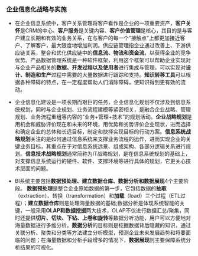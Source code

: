 ### 企业信息化战略与实施

- 在企业信息系统中，客户关系管理将客户看作是企业的一项重要资产，**客户关怀**是CRM的中心、**客户服务**是关键内容、**客户价值管理**是核心，其目的是与客户建立长期和有效的业务关系，在与客户的每一个“接触点”上都更加接近客户、了解客户，最大限度地增加利润。供应链管理指企业通过改善上、下游供应链关系，整合和优化供应链中的**信息流、物流和资金流**，以获得企业的竞争优势。产品数据管理系统是一种软件框架，利用这个框架可以帮助企业实现对与企业产品相关的**数椐、开发过程以及使用者**进行集成与管理，可以实现对**设计、制造和生产**过程中需要的大量数据进行跟踪和支持。**知识转移工具**可以根据各种障碍的特点，在一定程度帮助人们消除障碍，使知识得到更有效的流动。

- 企业信息化建设是一项长期而艰巨的任务，企业信息化规划不仅涉及到信息系统规划，同时与企业规划、业务流程建模等紧密相关，是融合企业战略、管理规划、业务流程重组等内容的“业务+管理+技术”的规划活动。**企业战略规划**是用机会和威胁评价现在和未来的环境，用优势和劣势评价企业现状，进而选择和确定企业的总体和长远目标，制定和抉择实现目标的行动方案。**信息系统战略规划**关注的是如何通过信息系统来支撑业务流程的运作，进而实现企业的关键业务目标，其重点在于对信息系统远景、组成架构、各部分逻辑关系进行规划。**信息技术战略规划**通常简称为IT战略规划，是在信息系统规划的基础上，对支撑信息系统运行的硬件、软件、支撑环境等进行具体的规划，它更关心技术层面的问题。

- BI系统主要包括**数据预处理、建立数据仓库、数据分析和数据展现**4个主要阶段。
  **数据预处理**是整合企业原始数据的第一步，它包括数据的**抽取**（extraction）、转换（transformation）和**加载**（load）三个过程（ETL过程）；**建立数据仓库**则是处理海量数据的基础;数据分析是体现系统智能的关键，一般采用**OLAP和数据挖掘**两大技术，OLAP不仅进行数据汇总/聚集，同时还提供**切片、切块、下钻、上卷和旋转**等数据分听功能，用户可以方便地对海量数据进行多维分析。**数据分析**的目标则是挖掘数据背后隐藏的知识，通过关联分析、聚类和分类等方法建立分析模型，预测企业未来发展趋势和将要面临的问题；在海量数据和分析手段增多的情况下，**数据展现**则主要保障系统分析结果的可视化。

